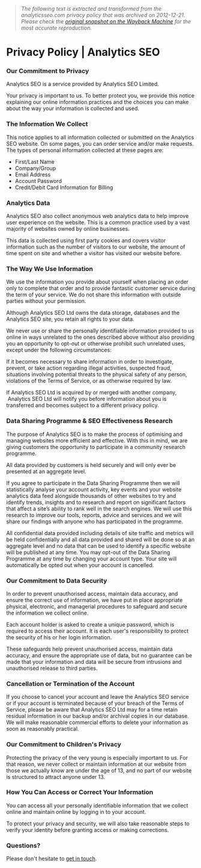 > *The following text is extracted and transformed from the analyticsseo.com privacy policy that was archived on 2012-12-21. Please check the [original snapshot on the Wayback Machine](https://web.archive.org/web/20121221084103id_/http%3A//www.analyticsseo.com/privacy-policy) for the most accurate reproduction.*

# Privacy Policy | Analytics SEO

### **Our Commitment to Privacy**

Analytics SEO is a service provided by Analytics SEO Limited. 

Your privacy is important to us. To better protect you, we provide this notice explaining our online information practices and the choices you can make about the way your information is collected and used. 

### **The Information We Collect**

This notice applies to all information collected or submitted on the Analytics SEO website. On some pages, you can order service and/or make requests. The types of personal information collected at these pages are:

  * First/Last Name
  * Company/Group
  * Email Address
  * Account Password
  * Credit/Debit Card Information for Billing



### Analytics Data

Analytics SEO also collect anonymous web analytics data to help improve user experience on the website. This is a common practice used by a vast majority of websites owned by online businesses.

This data is collected using first party cookies and covers visitor information such as the number of visitors to our website, the amount of time spent on site and whether a visitor has visited our website before.

### **The Way We Use Information**

We use the information you provide about yourself when placing an order only to complete that order and to provide fantastic customer service during the term of your service. We do not share this information with outside parties without your permission. 

Although Analytics SEO Ltd owns the data storage, databases and the Analytics SEO site, you retain all rights to your data. 

We never use or share the personally identifiable information provided to us online in ways unrelated to the ones described above without also providing you an opportunity to opt-out or otherwise prohibit such unrelated uses, except under the following circumstances:

If it becomes necessary to share information in order to investigate, prevent, or take action regarding illegal activities, suspected fraud, situations involving potential threats to the physical safety of any person, violations of the Terms of Service, or as otherwise required by law.

If Analytics SEO Ltd is acquired by or merged with another company,  Analytics SEO Ltd will notify you before information about you is transferred and becomes subject to a different privacy policy.

### **Data Sharing Programme & SEO Effectiveness Research**

The purpose of Analytics SEO is to make the process of optimising and managing websites more efficient and effective. With this in mind, we are giving customers the opportunity to participate in a community research programme. 

All data provided by customers is held securely and will only ever be presented at an aggregate level.

If you agree to participate in the Data Sharing Programme then we will statistically analyse your account activity, key events and your website analytics data feed alongside thousands of other websites to try and identify trends, insights and to research and report on significant factors that affect a site’s ability to rank well in the search engines. We will use this research to improve our tools, reports, advice and services and we will share our findings with anyone who has participated in the programme. 

All confidential data provided including details of site traffic and metrics will be held confidentially and all data provided and shared will be done so at an aggregate level and no data that can be used to identify a specific website will be published at any time. You may opt-out of the Data Sharing Programme at any time by changing your account type. Your site will automatically be opted out when your account is cancelled.

### **Our Commitment to Data Security**

In order to prevent unauthorised access, maintain data accuracy, and ensure the correct use of information, we have put in place appropriate physical, electronic, and managerial procedures to safeguard and secure the information we collect online.

Each account holder is asked to create a unique password, which is required to access their account. It is each user's responsibility to protect the security of his or her login information.

These safeguards help prevent unauthorised access, maintain data accuracy, and ensure the appropriate use of data, but no guarantee can be made that your information and data will be secure from intrusions and unauthorised release to third parties.

### **Cancellation or Termination of the Account**

If you choose to cancel your account and leave the Analytics SEO service or if your account is terminated because of your breach of the Terms of Service, please be aware that Analytics SEO Ltd may for a time retain residual information in our backup and/or archival copies in our database. We will make reasonable commercial efforts to delete your information as soon as reasonably practical.

### **Our Commitment to Children's Privacy**

Protecting the privacy of the very young is especially important to us. For that reason, we never collect or maintain information at our website from those we actually know are under the age of 13, and no part of our website is structured to attract anyone under 13.

### **How You Can Access or Correct Your Information**

You can access all your personally identifiable information that we collect online and maintain online by logging in to your account.

To protect your privacy and security, we will also take reasonable steps to verify your identity before granting access or making corrections.

### **Questions?**

Please don't hesitate to [get in touch](https://web.archive.org/contact-us).
